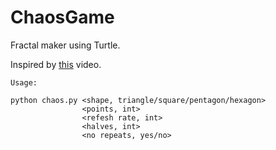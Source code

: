 # ChaosGame
Fractal maker using Turtle.

Inspired by [this](https://www.youtube.com/watch?v=kbKtFN71Lfs) video.

    Usage: 

    python chaos.py <shape, triangle/square/pentagon/hexagon> 
                    <points, int> 
                    <refesh rate, int> 
                    <halves, int> 
                    <no repeats, yes/no>
